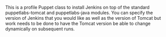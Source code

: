 This is a profile Puppet class to install Jenkins on top of the standard puppetlabs-tomcat and puppetlabs-java modules. You can specify the version of Jenkins that you would like as well as the version of Tomcat but work needs to be done to have the Tomcat version be able to change dynamically on subsequent runs.
